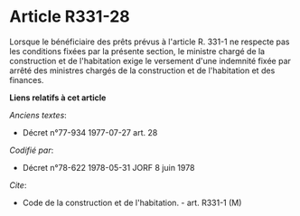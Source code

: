 # Article R331-28

Lorsque le bénéficiaire des prêts prévus à l'article R.  331-1 ne respecte pas les conditions fixées par la présente section,
le ministre chargé de la construction et de l'habitation exige le versement d'une indemnité fixée par arrêté des ministres
chargés de la construction et de l'habitation et des finances.

**Liens relatifs à cet article**

_Anciens textes_:

  - Décret n°77-934 1977-07-27 art. 28

_Codifié par_:

  - Décret n°78-622 1978-05-31 JORF 8 juin 1978

_Cite_:

  - Code de la construction et de l'habitation. - art. R331-1 (M)
